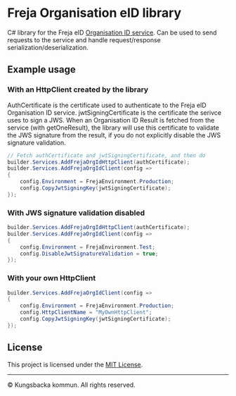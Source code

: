 # Freja Organisation eID library

C# library for the Freja eID [Organisation ID service][]. Can be used to send requests to the service and handle request/response serialization/deserialization.

[Organisation ID service]: https://frejaeid.atlassian.net/wiki/spaces/DOC/pages/2162756/Organisation+ID+Service

## Example usage

### With an HttpClient created by the library

AuthCertificate is the certificate used to authenticate to the Freja eID Organisation ID service. jwtSigningCertificate is the certificate the serivce uses to sign a JWS. When an Organisation ID Result is fetched from the service (with getOneResult), the library will use this certificate to validate the JWS signature from the result, if you do not explicitly disable the JWS signature validation.

```csharp
// Fetch authCertificate and jwtSigningCertificate, and then do
builder.Services.AddFrejaOrgIdHttpClient(authCertificate);
builder.Services.AddFrejaOrgIdClient(config =>
{
    config.Environment = FrejaEnvironment.Production;
    config.CopyJwtSigningKey(jwtSigningCertificate);
});
```

### With JWS signature validation disabled

```csharp
builder.Services.AddFrejaOrgIdHttpClient(authCertificate);
builder.Services.AddFrejaOrgIdClient(config =>
{
    config.Environment = FrejaEnvironment.Test;
    config.DisableJwtSignatureValidation = true;
});
```

### With your own HttpClient

```csharp
builder.Services.AddFrejaOrgIdClient(config =>
{
    config.Environment = FrejaEnvironment.Production;
    config.HttpClientName = "MyOwnHttpClient";
    config.CopyJwtSigningKey(jwtSigningCertificate);
});
```

## License

This project is licensed under the [MIT License][].

[MIT license]: https://github.com/Kungsbacka/FrejaOrgId/tree/master/LICENSE.txt

---

© Kungsbacka kommun. All rights reserved.

